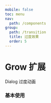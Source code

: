 ```yaml
---
mobile: false
toc: menu
nav:
  path: /components
group:
  path: /transition
  title: 过度效果
  order: 5
---
```


# Grow 扩展

Dialog 过度动画

### 基本使用

<code src="./demo/demo1.tsx"></code>


<API src="./Grow.tsx" ></API>
